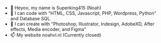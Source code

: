 - 👋 Heyoo, my name is Superking415 (Noah)
- 👀 I can code with "HTML, CSS, Javascript, PHP, Wordpress, Python" and Database SQL.
- 🌱 I can create with "Photoshop, Illustrator, Indesign, AdobeXD, After effects, Media encoder, and Figma"
- 📫 My website noahvl.nl (Currently closed)
  

<!---
Superking415/Superking415 is a ✨ special ✨ repository because its `README.md` (this file) appears on your GitHub profile.
You can click the Preview link to take a look at your changes.
--->
